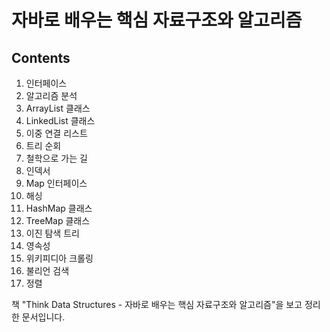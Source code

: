 자바로 배우는 핵심 자료구조와 알고리즘
================

Contents
-------------

01. 인터페이스
02. 알고리즘 분석
03. ArrayList 클래스
04. LinkedList 클래스
05. 이중 연결 리스트
06. 트리 순회
07. 철학으로 가는 길
08. 인덱서
09. Map 인터페이스
10. 해싱
11. HashMap 클래스
12. TreeMap 클래스
13. 이진 탐색 트리
14. 영속성
15. 위키피디아 크롤링
16. 불리언 검색
17. 정렬

책 "Think Data Structures - 자바로 배우는 핵심 자료구조와 알고리즘"을 보고 정리한 문서입니다.